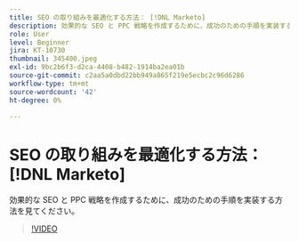 ```yaml
---
title: SEO の取り組みを最適化する方法： [!DNL Marketo]
description: 効果的な SEO と PPC 戦略を作成するために、成功のための手順を実装する方法を見てください。
role: User
level: Beginner
jira: KT-10730
thumbnail: 345400.jpeg
exl-id: 9bc2b6f3-d2ca-4408-b482-1914ba2ea01b
source-git-commit: c2aa5a0dbd22bb949a865f219e5ecbc2c96d6286
workflow-type: tm+mt
source-wordcount: '42'
ht-degree: 0%

---
```


# SEO の取り組みを最適化する方法： [!DNL Marketo]

効果的な SEO と PPC 戦略を作成するために、成功のための手順を実装する方法を見てください。

>[!VIDEO](https://video.tv.adobe.com/v/345400/?quality=12&learn=on)
